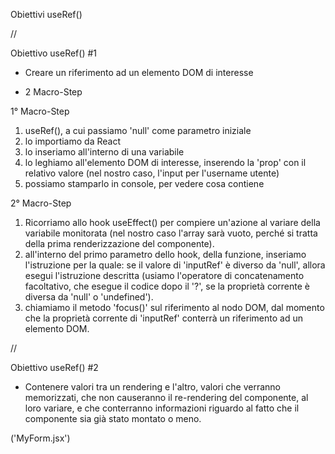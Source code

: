 Obiettivi useRef()

//

Obiettivo useRef() #1
- Creare un riferimento ad un elemento DOM di interesse

* 2 Macro-Step

1° Macro-Step
  1. useRef(), a cui passiamo 'null' come parametro iniziale
  2. lo importiamo da React
  3. lo inseriamo all'interno di una variabile
  4. lo leghiamo all'elemento DOM di interesse, inserendo la 'prop' con il relativo valore
    (nel nostro caso, l'input per l'username utente)
  5. possiamo stamparlo in console, per vedere cosa contiene

2° Macro-Step
  1. Ricorriamo allo hook useEffect() per compiere un'azione al variare della variabile monitorata
    (nel nostro caso l'array sarà vuoto, perché si tratta della prima renderizzazione del componente).
  2. all'interno del primo parametro dello hook, della funzione, inseriamo l'istruzione per la quale:
    se il valore di 'inputRef' è diverso da 'null', 
    allora esegui l'istruzione descritta
    (usiamo l'operatore di concatenamento facoltativo, 
    che esegue il codice dopo il '?', 
    se la proprietà corrente è diversa da 'null' o 'undefined').
  3. chiamiamo il metodo 'focus()' sul riferimento al nodo DOM, 
    dal momento che la proprietà corrente di 'inputRef' conterrà un riferimento ad un elemento DOM.

//

Obiettivo useRef() #2
- Contenere valori tra un rendering e l'altro,
  valori che verranno memorizzati, 
  che non causeranno il re-rendering del componente, al loro variare,
  e che conterranno informazioni riguardo al fatto che il componente sia già stato montato o meno.

('MyForm.jsx')